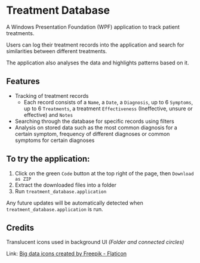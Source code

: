 # Treatment Database
A Windows Presentation Foundation (WPF) application to track patient treatments. 

Users can log their treatment records into the application and search for similarities between different treatments. 

The application also analyses the data and highlights patterns based on it.

## Features
- Tracking of treatment records
    - Each record consists of a `Name`, a `Date`, a `Diagnosis`, up to 6 `Symptoms`, up to 6 `Treatments`, a treatment `Effectiveness` (Ineffective, unsure or effective) and `Notes` 
- Searching through the database for specific records using filters
- Analysis on stored data such as the most common diagnosis for a certain symptom, frequency of different diagnoses or common symptoms for certain diagnoses

## To try the application:
1. Click on the green `Code` button at the top right of the page, then `Download as ZIP`
2. Extract the downloaded files into a folder
3. Run `treatment_database.application`

Any future updates will be automatically detected when `treatment_database.application` is run.

## Credits
Translucent icons used in background UI *(Folder and connected circles)*

Link: <a href="https://www.flaticon.com/free-icons/big-data" title="big data icons">Big data icons created by Freepik - Flaticon</a>
